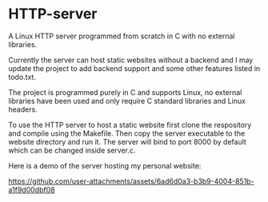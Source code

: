 # HTTP-server
A Linux HTTP server programmed from scratch in C with no external libraries.

Currently the server can host static websites without a backend and I may update the project to add backend support and some other features listed in todo.txt.

The project is programmed purely in C and supports Linux, no external libraries have been used and only require C standard libraries and Linux headers.

To use the HTTP server to host a static website first clone the respository and compile using the Makefile. Then copy the server executable to the website directory and run it. The server will bind to port 8000 by default which can be changed inside server.c.

Here is a demo of the server hosting my personal website:

https://github.com/user-attachments/assets/6ad6d0a3-b3b9-4004-851b-a1f9d00dbf08

